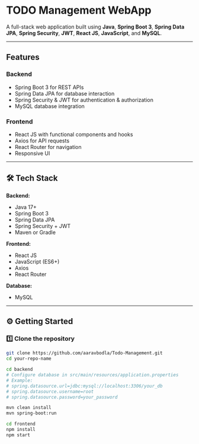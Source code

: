 # TODO Management WebApp

A full-stack web application built using **Java**, **Spring Boot 3**, **Spring Data JPA**, **Spring Security**, **JWT**, **React JS**, **JavaScript**, and **MySQL**.

---

## Features

### **Backend**
- Spring Boot 3 for REST APIs
- Spring Data JPA for database interaction
- Spring Security & JWT for authentication & authorization
- MySQL database integration

### **Frontend**
- React JS with functional components and hooks
- Axios for API requests
- React Router for navigation
- Responsive UI

---

## 🛠 Tech Stack
**Backend:**
- Java 17+
- Spring Boot 3
- Spring Data JPA
- Spring Security + JWT
- Maven or Gradle

**Frontend:**
- React JS
- JavaScript (ES6+)
- Axios
- React Router

**Database:**
- MySQL



---

## ⚙️ Getting Started

### 1️⃣ Clone the repository
```bash
git clone https://github.com/aaravbodla/Todo-Management.git
cd your-repo-name

cd backend
# Configure database in src/main/resources/application.properties
# Example:
# spring.datasource.url=jdbc:mysql://localhost:3306/your_db
# spring.datasource.username=root
# spring.datasource.password=your_password

mvn clean install
mvn spring-boot:run

cd frontend
npm install
npm start

